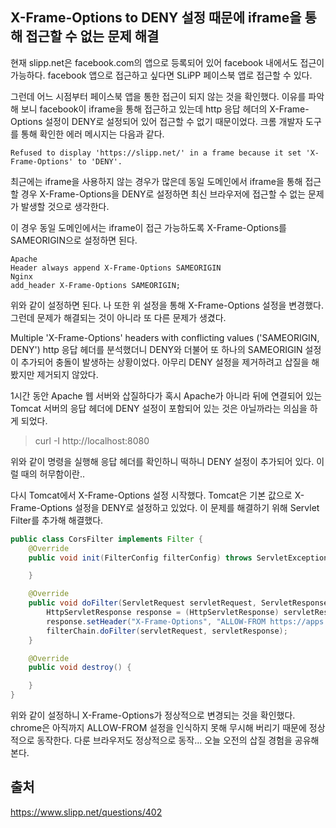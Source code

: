 ## X-Frame-Options to DENY 설정 때문에 iframe을 통해 접근할 수 없는 문제 해결

현재 slipp.net은 facebook.com의 앱으로 등록되어 있어 facebook 내에서도 접근이 가능하다. facebook 앱으로 접근하고 싶다면 SLiPP 페이스북 앱로 접근할 수 있다.

그런데 어느 시점부터 페이스북 앱을 통한 접근이 되지 않는 것을 확인했다. 이유를 파악해 보니 facebook이 iframe을 통해 접근하고 있는데 http 응답 헤더의 X-Frame-Options 설정이 DENY로 설정되어 있어 접근할 수 없기 때문이었다. 크롬 개발자 도구를 통해 확인한 에러 메시지는 다음과 같다.

`Refused to display 'https://slipp.net/' in a frame because it set 'X-Frame-Options' to 'DENY'.`

최근에는 iframe을 사용하지 않는 경우가 많은데 동일 도메인에서 iframe을 통해 접근할 경우 X-Frame-Options을 DENY로 설정하면 최신 브라우저에 접근할 수 없는 문제가 발생할 것으로 생각한다.

이 경우 동일 도메인에서는 iframe이 접근 가능하도록 X-Frame-Options를 SAMEORIGIN으로 설정하면 된다.

```
Apache
Header always append X-Frame-Options SAMEORIGIN
Nginx
add_header X-Frame-Options SAMEORIGIN;
```

위와 같이 설정하면 된다. 나 또한 위 설정을 통해 X-Frame-Options 설정을 변경했다. 그런데 문제가 해결되는 것이 아니라 또 다른 문제가 생겼다.

Multiple 'X-Frame-Options' headers with conflicting values ('SAMEORIGIN, DENY')
http 응답 헤더를 분석했더니 DENY와 더불어 또 하나의 SAMEORIGIN 설정이 추가되어 충돌이 발생하는 상황이었다. 아무리 DENY 설정을 제거하려고 삽질을 해봤지만 제거되지 않았다.

1시간 동안 Apache 웹 서버와 삽질하다가 혹시 Apache가 아니라 뒤에 연결되어 있는 Tomcat 서버의 응답 헤더에 DENY 설정이 포함되어 있는 것은 아닐까라는 의심을 하게 되었다.

> curl -I http://localhost:8080

위와 같이 명령을 실행해 응답 헤더를 확인하니 떡하니 DENY 설정이 추가되어 있다. 이럴 때의 허무함이란..

다시 Tomcat에서 X-Frame-Options 설정 시작했다. Tomcat은 기본 값으로 X-Frame-Options 설정을 DENY로 설정하고 있었다. 이 문제를 해결하기 위해 Servlet Filter를 추가해 해결했다.

```java
public class CorsFilter implements Filter {
    @Override
    public void init(FilterConfig filterConfig) throws ServletException {

    }

    @Override
    public void doFilter(ServletRequest servletRequest, ServletResponse servletResponse, FilterChain filterChain) throws IOException, ServletException {
        HttpServletResponse response = (HttpServletResponse) servletResponse;
        response.setHeader("X-Frame-Options", "ALLOW-FROM https://apps.facebook.com");
        filterChain.doFilter(servletRequest, servletResponse);
    }

    @Override
    public void destroy() {

    }
}
```

위와 같이 설정하니 X-Frame-Options가 정상적으로 변경되는 것을 확인했다. chrome은 아직까지 ALLOW-FROM 설정을 인식하지 못해 무시해 버리기 때문에 정상적으로 동작한다. 다룬 브라우저도 정상적으로 동작... 오늘 오전의 삽질 경험을 공유해 본다.

## 출처

https://www.slipp.net/questions/402
